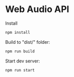 # Web Audio API

Install
```cmd
npm install
```

Build to "dist/" folder:
```cmd
npm run build
```

Start dev server:
```cmd
npm run start
```
